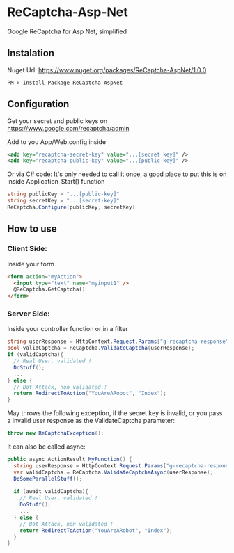 # ReCaptcha-Asp-Net
Google ReCaptcha for Asp Net, simplified

## Instalation
Nuget Url:
https://www.nuget.org/packages/ReCaptcha-AspNet/1.0.0

```
PM > Install-Package ReCaptcha-AspNet
```

## Configuration 

Get your secret and public keys on https://www.google.com/recaptcha/admin 

Add to you App/Web.config inside <appSettings>
```xml
<add key="recaptcha-secret-key" value="...[secret key]" />
<add key="recaptcha-public-key" value="...[public-key]" />
```

Or via C# code:
It's only needed to call it once, a good place to put this is on inside Application_Start() function 
```C#
string publicKey = "...[public-key]"
string secretKey = "...[secret-key]"
ReCaptcha.Configure(publicKey, secretKey)
```

## How to use

### Client Side:
Inside your form
```html
<form action="myAction">
  <input type="text" name="myinput1" />
  @ReCaptcha.GetCaptcha()
</form>
```

### Server Side:
Inside your controller function or in a filter
```C#
string userResponse = HttpContext.Request.Params["g-recaptcha-response"];
bool validCaptcha = ReCaptcha.ValidateCaptcha(userResponse);
if (validCaptcha){
  // Real User, validated !
  DoStuff();
  ...
} else {
  // Bot Attack, non validated !
  return RedirectToAction("YouAreARobot", "Index");
}
```

May throws the following exception, if the secret key is invalid, or you pass a invalid user response as the ValidateCaptcha parameter:
```C#
throw new ReCaptchaException();
```

It can also be called async:
```C#
public async ActionResult MyFunction() {
  string userResponse = HttpContext.Request.Params["g-recaptcha-response"];
  var validCaptcha = ReCaptcha.ValidateCaptchaAsync(userResponse);
  DoSomeParallelStuff();
  
  if (await validCaptcha){
    // Real User, validated !
    DoStuff();
    ...
  } else {
    // Bot Attack, non validated !
    return RedirectToAction("YouAreARobot", "Index");
  }
}
```
